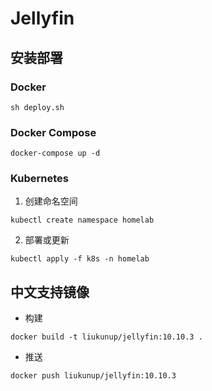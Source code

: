 # Jellyfin

## 安装部署

### Docker

```shell
sh deploy.sh
```

### Docker Compose

```shell
docker-compose up -d
```

### Kubernetes

1. 创建命名空间

```shell
kubectl create namespace homelab
```

2. 部署或更新

```shell
kubectl apply -f k8s -n homelab
```

## 中文支持镜像

- 构建

```shell
docker build -t liukunup/jellyfin:10.10.3 .
```

- 推送

```shell
docker push liukunup/jellyfin:10.10.3
```
